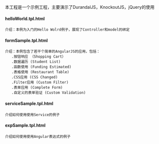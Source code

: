 本工程是一个示例工程，主要演示了DurandalJS，KnockoutJS，jQuery的使用

#### helloWorld.tpl.html ####
	介绍：本例为入门的Hello Wolrd例子，展现了Controller和model的绑定


#### formSample.tpl.html ####
	介绍：本例包含了若干个简单的AngularJS的应用，包括：
	   .按钮响应 （Shopping Cart）
	   .数据遍历 (Student List)
	   .函数使用 (Funding Estimated)
	   .表格使用 (Restaurant Table)
	   .CSS应用 (CSS Changed)
	   .Filter应用 (Custom Filter)
	   .表单应用 (Complete Form)
	   .自定义的表单验证 (Custom Validation)

#### serviceSample.tpl.html ####
	介绍如何使用使用Service的例子

#### expSample.tpl.html ####
	介绍如何使用使用Angular表达式的例子